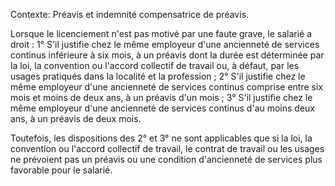 Contexte: Préavis et indemnité compensatrice de préavis.

Lorsque le licenciement n'est pas motivé par une faute grave, le salarié a droit : 1° S'il justifie chez le même employeur d'une ancienneté de services continus inférieure à six mois, à un préavis dont la durée est déterminée par la loi, la convention ou l'accord collectif de travail ou, à défaut, par les usages pratiqués dans la localité et la profession ; 2° S'il justifie chez le même employeur d'une ancienneté de services continus comprise entre six mois et moins de deux ans, à un préavis d'un mois ; 3° S'il justifie chez le même employeur d'une ancienneté de services continus d'au moins deux ans, à un préavis de deux mois.

Toutefois, les dispositions des 2° et 3° ne sont applicables que si la loi, la convention ou l'accord collectif de travail, le contrat de travail ou les usages ne prévoient pas un préavis ou une condition d'ancienneté de services plus favorable pour le salarié.